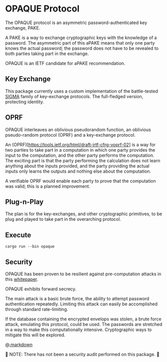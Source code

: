 # OPAQUE Protocol

The OPAQUE protocol is an asymmetric password-authenticated key exchange, PAKE.

A PAKE is a way to exchange cryptographic keys with the knowledge of a password.
The asymmetric part of this aPAKE means that only one party knows the actual
password; the password does not have to be revealed to both parties taking
part in the exchange.

OPAQUE is an IETF candidate for aPAKE recommendation.

## Key Exchange

This package currently uses a custom implementation of the battle-tested
[SIGMA](https://webee.technion.ac.il/~hugo/sigma-pdf.pdf) family of key-exchange
protocols. The full-fledged version, protecting identity.

## OPRF

OPAQUE interleaves an oblivious pseudorandom function, an oblivious pseudo-random
protocol (OPRF) and a key-exchange protocol.

An (OPRF)[https://tools.ietf.org/html/draft-irtf-cfrg-voprf-02] is a way for
two parties to take part in a computation in which one party provides the input
to the computation, and the other party performs the computation. The exciting
part is that the party performing the calculation does not learn anything about the
inputs provided, and the party providing the actual inputs only learns the outputs
and nothing else about the computation.

A verifiable OPRF would enable each party to prove that the computation
was valid; this is a planned improvement.


## Plug-n-Play

The plan is for the key-exchanges, and other cryptographic primitives, to be
plug and played to take part in the overarching protocol.


## Execute

    cargo run --bin opaque

## Security

OPAQUE has been proven to be resilient against pre-computation attacks
in this [whitepaper](https://eprint.iacr.org/2018/163.pdf).

OPAQUE exhibits forward secrecy.

The main attack is a basic brute force, the ability to attempt password
authentication repeatedly. Limiting this attack can easily be accomplished
through standard rate-limiting.

If the database containing the encrypted envelops was stolen, a brute
force attack, emulating this protocol, could be used. The passwords
are stretched in a way to make this computationally intensive. Cryptographic
ways to mitigate this will be explored.


@[:markdown](ToDo.md)

🎸 NOTE: There has not been a security audit performed on this package. 🎸



